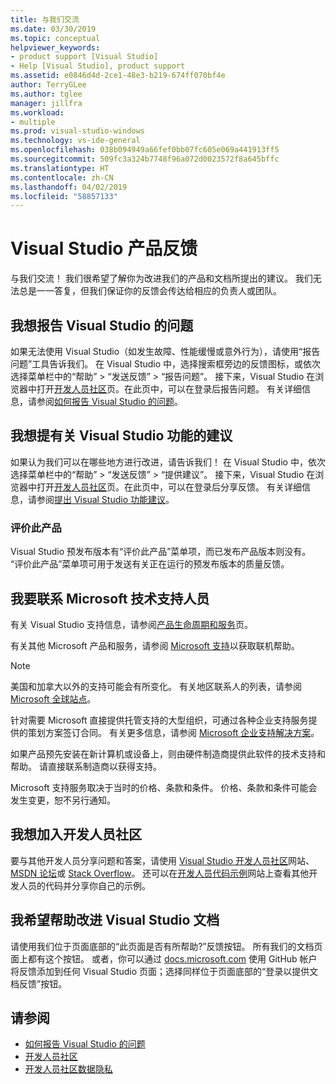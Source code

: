 ```yaml
---
title: 与我们交流
ms.date: 03/30/2019
ms.topic: conceptual
helpviewer_keywords:
- product support [Visual Studio]
- Help [Visual Studio], product support
ms.assetid: e0846d4d-2ce1-48e3-b219-674ff070bf4e
author: TerryGLee
ms.author: tglee
manager: jillfra
ms.workload:
- multiple
ms.prod: visual-studio-windows
ms.technology: vs-ide-general
ms.openlocfilehash: 038b094949a66fef0bb07fc605e069a441913ff5
ms.sourcegitcommit: 509fc3a324b7748f96a072d0023572f8a645bffc
ms.translationtype: HT
ms.contentlocale: zh-CN
ms.lasthandoff: 04/02/2019
ms.locfileid: "58857133"
---
```

# <a name="visual-studio-product-feedback"></a>Visual Studio 产品反馈

与我们交流！ 我们很希望了解你为改进我们的产品和文档所提出的建议。 我们无法总是一一答复，但我们保证你的反馈会传达给相应的负责人或团队。

## <a name="i-want-to-report-a-problem-with-visual-studio"></a>我想报告 Visual Studio 的问题

如果无法使用 Visual Studio（如发生故障、性能缓慢或意外行为），请使用“报告问题”工具告诉我们。 在 Visual Studio 中，选择搜索框旁边的反馈图标，或依次选择菜单栏中的“帮助” > “发送反馈” > “报告问题”。 接下来，Visual Studio 在浏览器中打开[开发人员社区](https://developercommunity.visualstudio.com)页。在此页中，可以在登录后报告问题。 有关详细信息，请参阅[如何报告 Visual Studio 的问题](how-to-report-a-problem-with-visual-studio.md)。

## <a name="i-want-to-make-a-suggestion-about-visual-studio-features"></a>我想提有关 Visual Studio 功能的建议

如果认为我们可以在哪些地方进行改进，请告诉我们！ 在 Visual Studio 中，依次选择菜单栏中的“帮助” > “发送反馈” > “提供建议”。 接下来，Visual Studio 在浏览器中打开[开发人员社区](https://developercommunity.visualstudio.com)页。在此页中，可以在登录后分享反馈。 有关详细信息，请参阅[提出 Visual Studio 功能建议](suggest-a-feature.md)。

### <a name="rate-this-product"></a>评价此产品

Visual Studio 预发布版本有“评价此产品”菜单项，而已发布产品版本则没有。 “评价此产品”菜单项可用于发送有关正在运行的预发布版本的质量反馈。

## <a name="i-want-to-contact-microsoft-support"></a>我要联系 Microsoft 技术支持人员

有关 Visual Studio 支持信息，请参阅[产品生命周期和服务](/visualstudio/productinfo/vs-servicing-vs)页。

有关其他 Microsoft 产品和服务，请参阅 [Microsoft 支持](https://go.microsoft.com/fwlink/?LinkID=99019)以获取联机帮助。

> [!NOTE]
> 美国和加拿大以外的支持可能会有所变化。 有关地区联系人的列表，请参阅 [Microsoft 全球站点](https://www.microsoft.com/worldwide/)。

针对需要 Microsoft 直接提供托管支持的大型组织，可通过各种企业支持服务提供的策划方案签订合同。 有关更多信息，请参阅 [Microsoft 企业支持解决方案](https://go.microsoft.com/fwlink/?LinkId=258223)。

如果产品预先安装在新计算机或设备上，则由硬件制造商提供此软件的技术支持和帮助。 请直接联系制造商以获得支持。

Microsoft 支持服务取决于当时的价格、条款和条件。 价格、条款和条件可能会发生变更，恕不另行通知。

## <a name="i-want-to-get-involved-in-the-developer-community"></a>我想加入开发人员社区

要与其他开发人员分享问题和答案，请使用 [Visual Studio 开发人员社区](https://developercommunity.visualstudio.com)网站、[MSDN 论坛](https://social.msdn.microsoft.com/Forums/home)或 [Stack Overflow](https://stackoverflow.com/)。 还可以在[开发人员代码示例](https://code.msdn.microsoft.com/)网站上查看其他开发人员的代码并分享你自己的示例。

## <a name="i-want-to-help-improve-the-visual-studio-documentation"></a>我希望帮助改进 Visual Studio 文档

请使用我们位于页面底部的“此页面是否有所帮助?”反馈按钮。 所有我们的文档页面上都有这个按钮。 或者，你可以通过 [docs.microsoft.com](https://docs.microsoft.com/visualstudio/) 使用 GitHub 帐户将反馈添加到任何 Visual Studio 页面；选择同样位于页面底部的“登录以提供文档反馈”按钮。

## <a name="see-also"></a>请参阅

* [如何报告 Visual Studio 的问题](how-to-report-a-problem-with-visual-studio.md)
* [开发人员社区](https://developercommunity.visualstudio.com)
* [开发人员社区数据隐私](developer-community-privacy.md)
